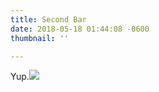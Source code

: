 ```yaml
---
title: Second Bar
date: 2018-05-18 01:44:08 -0600
thumbnail: ''

---
```

Yup.![](/uploads/2018/05/18/languageStandOff.gif)